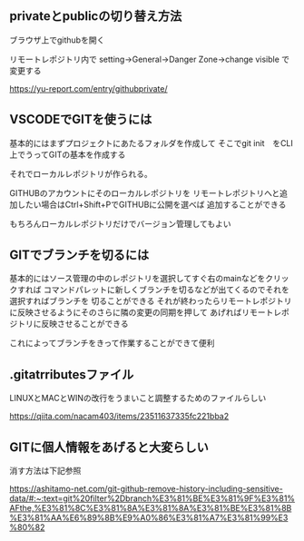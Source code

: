 ## privateとpublicの切り替え方法

ブラウザ上でgithubを開く

リモートレポジトリ内で
setting->General->Danger Zone->change visible
で変更する

https://yu-report.com/entry/githubprivate/


## VSCODEでGITを使うには

基本的にはまずプロジェクトにあたるフォルダを作成して
そこでgit init　をCLI上でうってGITの基本を作成する

それでローカルレポジトリが作られる。

GITHUBのアカウントにそのローカルレポジトリを
リモートレポジトリへと追加したい場合はCtrl+Shift+PでGITHUBに公開を選べば
追加することができる

もちろんローカルレポジトリだけでバージョン管理してもよい


## GITでブランチを切るには

基本的にはソース管理の中のレポジトリを選択してすぐ右のmainなどをクリックすれば
コマンドパレットに新しくブランチを切るなどが出てくるのでそれを選択すればブランチを
切ることができる
それが終わったらリモートレポジトリに反映させるようにそのさらに隣の変更の同期を押して
あげればリモートレポジトリに反映させることができる

これによってブランチをきって作業することができて便利

## .gitatrributesファイル

LINUXとMACとWINの改行をうまいこと調整するためのファイルらしい　

https://qiita.com/nacam403/items/23511637335fc221bba2


## GITに個人情報をあげると大変らしい

消す方法は下記参照

https://ashitamo-net.com/git-github-remove-history-including-sensitive-data/#:~:text=git%20filter%2Dbranch%E3%81%BE%E3%81%9F%E3%81%AFthe,%E3%81%8C%E3%81%8A%E3%81%8A%E3%81%BE%E3%81%8B%E3%81%AA%E6%89%8B%E9%A0%86%E3%81%A7%E3%81%99%E3%80%82
